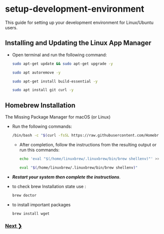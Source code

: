 # setup-development-environment

This guide for setting up your development environment for Linux/Ubuntu users.

## Installing and Updating the Linux App Manager

- Open terminal and run the following command:

  ```bash
  sudo apt-get update && sudo apt-get upgrade -y
  ```

  ```bash
  sudo apt autoremove -y
  ```

  ```bash
  sudo apt-get install build-essential -y
  ```

  ```bash
  sudo apt install git curl -y
  ```

## Homebrew Installation

The Missing Package Manager for macOS (or Linux)

- Run the following commands:

  ```bash
  /bin/bash -c "$(curl -fsSL https://raw.githubusercontent.com/Homebrew/install/HEAD/install.sh)"
  ```

  - After completion, follow the instructions from the resulting output or run this commands:

    ```bash
    echo 'eval "$(/home/linuxbrew/.linuxbrew/bin/brew shellenv)"' >> /home/$(whoami)/.profile
    ```

    ```bash
    eval "$(/home/linuxbrew/.linuxbrew/bin/brew shellenv)"
    ```

- **_Restart your system then complete the instructions_**.
- to check brew Installation state use :

  ```bash
  brew doctor
  ```

- to install important packages

  ```bash
  brew install wget
  ```

### [Next ❯](./git-installation.md)
